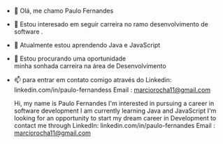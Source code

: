 - 👋 Olá, me chamo Paulo Fernandes                                                    
- 👀 Estou interesado em seguir carreira no ramo desenvolvimento de software         .
- 🌱 Atualmente estou aprendendo Java e JavaScript                                    
- 💞️ Estou procurando uma oportunidade                                                
    minha sonhada carreira na área de Desenvolvimento                                 
- 📫 para entrar em contato comigo através do Linkedin:                               
    linkedin.com/in/paulo-fernandess
    Email : marciorocha11@gmail.com                                                   
    
    Hi, my name is Paulo Fernandes
    I'm interested in pursuing a career in software development
    I am currently learning Java and JavaScript
    I'm looking for an opportunity to start my dream career in Development
    to contact me through LinkedIn:
    linkedin.com/in/paulo-fernandes
    Email : marciorocha11@gmail.com
<!---
marciinho010/marciinho010 is a ✨ special ✨ repository because its `README.md` (this file) appears on your GitHub profile.
You can click the Preview link to take a look at your changes.
--->
